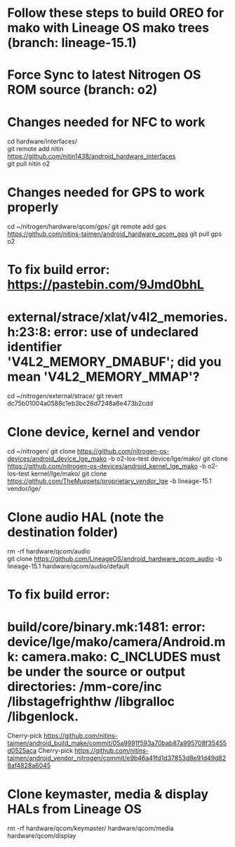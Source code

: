 # Follow these steps to build OREO for mako with Lineage OS mako trees (branch: lineage-15.1)
# Force Sync to latest Nitrogen OS ROM source (branch: o2)

# Changes needed for NFC to work
cd hardware/interfaces/  
git remote add nitin https://github.com/nitin1438/android_hardware_interfaces  
git pull nitin o2  

# Changes needed for GPS to work properly
cd ~/nitrogen/hardware/qcom/gps/
git remote add gps https://github.com/nitins-taimen/android_hardware_qcom_gps
git pull gps o2

# To fix build error: https://pastebin.com/9Jmd0bhL
# external/strace/xlat/v4l2_memories.h:23:8: error: use of undeclared identifier 'V4L2_MEMORY_DMABUF'; did you mean 'V4L2_MEMORY_MMAP'?
cd ~/nitrogen/external/strace/
git revert dc75b01004a0588c1eb3bc26d7248a6e473b2cdd

# Clone device, kernel and vendor
cd ~/nitrogen/
git clone https://github.com/nitrogen-os-devices/android_device_lge_mako -b o2-los-test device/lge/mako/
git clone https://github.com/nitrogen-os-devices/android_kernel_lge_mako -b o2-los-test kernel/lge/mako/
git clone https://github.com/TheMuppets/proprietary_vendor_lge -b lineage-15.1 vendor/lge/

# Clone audio HAL (note the destination folder)
rm -rf hardware/qcom/audio	
git clone https://github.com/LineageOS/android_hardware_qcom_audio -b lineage-15.1 hardware/qcom/audio/default

# To fix build error:
# build/core/binary.mk:1481: error: device/lge/mako/camera/Android.mk: camera.mako: C_INCLUDES must be under the source or output directories: /mm-core/inc /libstagefrighthw /libgralloc /libgenlock.

Cherry-pick https://github.com/nitins-taimen/android_build_make/commit/05a9991f593a70bab87a995708f35455d0525aca	
Cherry-pick https://github.com/nitins-taimen/android_vendor_nitrogen/commit/e9b46a41fd1d37853d8e91d49d828af4828a6045

# Clone keymaster, media & display HALs from Lineage OS
rm -rf hardware/qcom/keymaster/ hardware/qcom/media hardware/qcom/display
